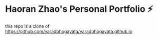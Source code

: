 # Haoran Zhao's Personal Portfolio ⚡️ 
this repo is a clone of 
https://github.com/varadbhogayata/varadbhogayata.github.io
